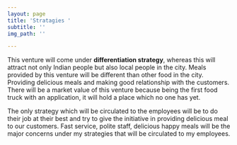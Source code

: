 ```yaml
---
layout: page
title: 'Stratagies '
subtitle: ''
img_path: ''

---
```

This venture will come under **differentiation strategy**, whereas this will attract not only Indian people but also local people in the city. Meals provided by this venture will be different than other food in the city. Providing delicious meals and making good relationship with the customers. There will be a market value of this venture because being the first food truck with an application, it will hold a place which no one has yet.

The only strategy which will be circulated to the employees will be to do their job at their best and try to give the initiative in providing delicious meal to our customers. Fast service, polite staff, delicious happy meals will be the major concerns under my strategies that will be circulated to my employees.